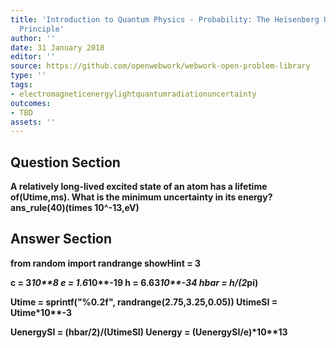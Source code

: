```yaml
---
title: 'Introduction to Quantum Physics - Probability: The Heisenberg Uncertainty
  Principle'
author: ''
date: 31 January 2018
editor: ''
source: https://github.com/openwebwork/webwork-open-problem-library
type: ''
tags:
- electromagneticenergylightquantumradiationuncertainty
outcomes:
- TBD
assets: ''
---
```


## Question Section 

<b>
A relatively long-lived excited state of an atom has a lifetime of(Utime,ms). What is the minimum uncertainty in its energy?
ans_rule(40)(times 10^-13,eV)



## Answer Section

from random import randrange
showHint = 3

c = 3*10**8
e = 1.6*10**-19
h = 6.63*10**-34
hbar = h/(2*pi)

Utime = sprintf("%0.2f", randrange(2.75,3.25,0.05))
UtimeSI = Utime*10**-3

UenergySI = (hbar/2)/(UtimeSI)
Uenergy = (UenergySI/e)*10**13